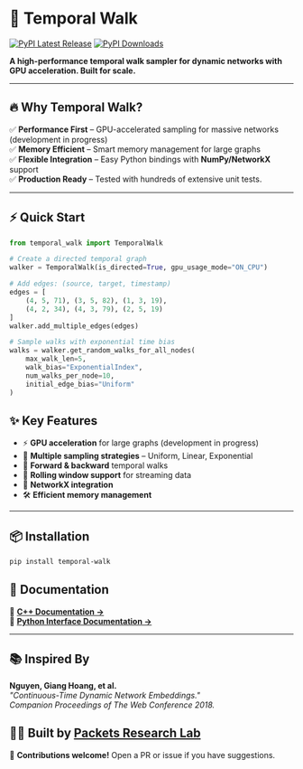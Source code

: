 # 🚀 Temporal Walk

[![PyPI Latest Release](https://img.shields.io/pypi/v/temporal-walk.svg)](https://pypi.org/project/temporal-walk/)
[![PyPI Downloads](https://img.shields.io/pypi/dm/temporal-walk.svg)](https://pypi.org/project/temporal-walk/)

**A high-performance temporal walk sampler for dynamic networks with GPU acceleration. Built for scale.**

---

## 🔥 Why Temporal Walk?
✅ **Performance First** – GPU-accelerated sampling for massive networks (development in progress)<br>
✅ **Memory Efficient** – Smart memory management for large graphs  
✅ **Flexible Integration** – Easy Python bindings with **NumPy/NetworkX** support  
✅ **Production Ready** – Tested with hundreds of extensive unit tests.

---

## ⚡ Quick Start

```python
from temporal_walk import TemporalWalk

# Create a directed temporal graph
walker = TemporalWalk(is_directed=True, gpu_usage_mode="ON_CPU")

# Add edges: (source, target, timestamp)
edges = [
    (4, 5, 71), (3, 5, 82), (1, 3, 19),
    (4, 2, 34), (4, 3, 79), (2, 5, 19)
]
walker.add_multiple_edges(edges)

# Sample walks with exponential time bias
walks = walker.get_random_walks_for_all_nodes(
    max_walk_len=5,
    walk_bias="ExponentialIndex",
    num_walks_per_node=10,
    initial_edge_bias="Uniform"
)
```

## ✨ Key Features
- ⚡ **GPU acceleration** for large graphs (development in progress)  
- 🎯 **Multiple sampling strategies** – Uniform, Linear, Exponential
- 🔄 **Forward & backward** temporal walks
- 📡 **Rolling window support** for streaming data
- 🔗 **NetworkX integration**
- 🛠️ **Efficient memory management**

---

## 📦 Installation

```sh
pip install temporal-walk
```

## 📖 Documentation

📌 **[C++ Documentation →](https://htmlpreview.github.io/?https://github.com/ashfaq1701/temporal_walk/blob/master/docs/html/class_temporal_walk.html)**<br>
📌 **[Python Interface Documentation →](docs/_temporal_walk.md)**

---

## 📚 Inspired By

**Nguyen, Giang Hoang, et al.**  
*"Continuous-Time Dynamic Network Embeddings."*  
*Companion Proceedings of The Web Conference 2018.*

## 👨‍🔬 Built by [Packets Research Lab](https://packets-lab.github.io/)

🚀 **Contributions welcome!** Open a PR or issue if you have suggestions.  

